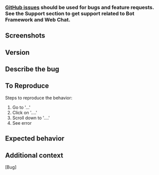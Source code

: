 ### [GitHub issues](https://github.com/Microsoft/botframework-webchat/issues) should be used for bugs and feature requests. See the Support section to get support related to Bot Framework and Web Chat.

## Screenshots

<!-- If applicable, add screenshots to help explain your problem. -->
<!-- Be sure to remove or obscure personally identifiable information from your code and screenshots -->

## Version

<!-- What version of Web Chat are you using? Are you using the CDN? NPM package? Or embedding Web Chat to your site via `<iframe>`? -->
<!-- The fastest way to find your Web Chat version is by checking the meta tag on your deployed site. -->

## Describe the bug

<!-- Give a clear and concise description of what the bug is. -->
<!-- Please be sure to add screenshots of the console errors in your browser, if there are any -->

## To Reproduce

Steps to reproduce the behavior:

1. Go to '...'
2. Click on '....'
3. Scroll down to '....'
4. See error

## Expected behavior

<!-- Give a clear and concise description of what you expect to happen when following the reproduction steps above. -->

## Additional context

<!-- Add any other context about the problem here.-->

[Bug]
